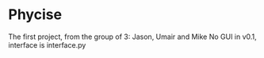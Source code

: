# Phycise
The first project, from the group of 3: Jason, Umair and Mike
No GUI in v0.1, interface is interface.py
